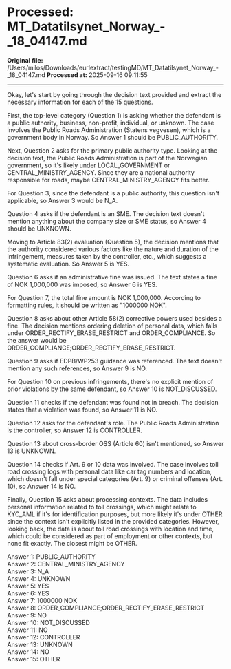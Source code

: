 # Processed: MT_Datatilsynet_Norway_-_18_04147.md

**Original file:** /Users/milos/Downloads/eurlextract/testingMD/MT_Datatilsynet_Norway_-_18_04147.md
**Processed at:** 2025-09-16 09:11:55

---

<think>
Okay, let's start by going through the decision text provided and extract the necessary information for each of the 15 questions. 

First, the top-level category (Question 1) is asking whether the defendant is a public authority, business, non-profit, individual, or unknown. The case involves the Public Roads Administration (Statens vegvesen), which is a government body in Norway. So Answer 1 should be PUBLIC_AUTHORITY.

Next, Question 2 asks for the primary public authority type. Looking at the decision text, the Public Roads Administration is part of the Norwegian government, so it's likely under LOCAL_GOVERNMENT or CENTRAL_MINISTRY_AGENCY. Since they are a national authority responsible for roads, maybe CENTRAL_MINISTRY_AGENCY fits better.

For Question 3, since the defendant is a public authority, this question isn't applicable, so Answer 3 would be N_A.

Question 4 asks if the defendant is an SME. The decision text doesn't mention anything about the company size or SME status, so Answer 4 should be UNKNOWN.

Moving to Article 83(2) evaluation (Question 5), the decision mentions that the authority considered various factors like the nature and duration of the infringement, measures taken by the controller, etc., which suggests a systematic evaluation. So Answer 5 is YES.

Question 6 asks if an administrative fine was issued. The text states a fine of NOK 1,000,000 was imposed, so Answer 6 is YES.

For Question 7, the total fine amount is NOK 1,000,000. According to formatting rules, it should be written as "1000000 NOK".

Question 8 asks about other Article 58(2) corrective powers used besides a fine. The decision mentions ordering deletion of personal data, which falls under ORDER_RECTIFY_ERASE_RESTRICT and ORDER_COMPLIANCE. So the answer would be ORDER_COMPLIANCE;ORDER_RECTIFY_ERASE_RESTRICT.

Question 9 asks if EDPB/WP253 guidance was referenced. The text doesn't mention any such references, so Answer 9 is NO.

For Question 10 on previous infringements, there's no explicit mention of prior violations by the same defendant, so Answer 10 is NOT_DISCUSSED.

Question 11 checks if the defendant was found not in breach. The decision states that a violation was found, so Answer 11 is NO.

Question 12 asks for the defendant's role. The Public Roads Administration is the controller, so Answer 12 is CONTROLLER.

Question 13 about cross-border OSS (Article 60) isn't mentioned, so Answer 13 is UNKNOWN.

Question 14 checks if Art. 9 or 10 data was involved. The case involves toll road crossing logs with personal data like car tag numbers and location, which doesn't fall under special categories (Art. 9) or criminal offenses (Art. 10), so Answer 14 is NO.

Finally, Question 15 asks about processing contexts. The data includes personal information related to toll crossings, which might relate to KYC_AML if it's for identification purposes, but more likely it's under OTHER since the context isn't explicitly listed in the provided categories. However, looking back, the data is about toll road crossings with location and time, which could be considered as part of employment or other contexts, but none fit exactly. The closest might be OTHER.
</think>

Answer 1: PUBLIC_AUTHORITY  
Answer 2: CENTRAL_MINISTRY_AGENCY  
Answer 3: N_A  
Answer 4: UNKNOWN  
Answer 5: YES  
Answer 6: YES  
Answer 7: 1000000 NOK  
Answer 8: ORDER_COMPLIANCE;ORDER_RECTIFY_ERASE_RESTRICT  
Answer 9: NO  
Answer 10: NOT_DISCUSSED  
Answer 11: NO  
Answer 12: CONTROLLER  
Answer 13: UNKNOWN  
Answer 14: NO  
Answer 15: OTHER